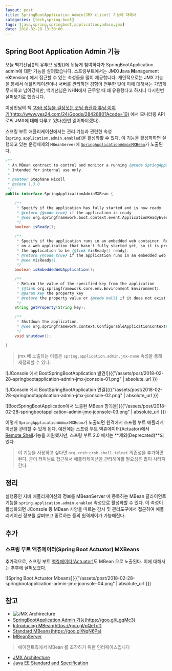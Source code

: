 ```yaml
---
layout: post
title: SpringBootApplication Admin(JMX client) 기능에 대해서
categories: [tech,spring-boot]
tags: [java,spring,springboot,application,admin,jmx]
date: 2018-02-28 13:30:00
---
```


## Spring Boot Application Admin 기능
오늘 백기선님([](http://whiteship.me/))의 유투브 생방([](https://www.youtube.com/watch?v=8fK1tA7C6Ss))에 뒤늦게 참여하다가 SpringBootApplication admin에 대한 기능을 살펴봤습니다. 스프링부트에서는 JMX(**J**ava **M**anagement e**X**tension) 에서 접근할 수 있는 속성들을 많이 제공합니다. 개인적으로는 JMX 기능을 통해서 애플리케이션이나 서버를 관리하던 경험이 전무한 탓에 이에 대해서는 가볍게 무시하고 넘어갔지만, 백기선님은 NHN에서 근무할 때 꽤 유용했다고 하시니 다시한번 살펴보기로 했습니다.

이상민님의 책 ['자바 성능을 결정짓는 코딩 습관과 튜닝 이야기'(http://www.yes24.com/24/Goods/2842880?Acode=10)](http://www.yes24.com/24/Goods/2842880?Acode=10) 에서 모니터링 API로써 JMX에 대해 다루고 있다(한번 읽어봐야겠다).

스프링 부트 애플리케이션에서는 관리 기능과 관련한 속성(``spring.application.admin.enabled``)을 활성화할 수 있다. 이 기능을 활성화하면 실행되고 있는 운영체제의 ``MBeanServer``에 [`SpringApplicationAdminMXBean`](https://github.com/spring-projects/spring-boot/tree/v2.0.0.RC2/spring-boot-project/spring-boot/src/main/java/org/springframework/boot/admin/SpringApplicationAdminMXBean.java)가 노출된다.

```java
/**
 * An MBean contract to control and monitor a running {@code SpringApplication} via JMX.
 * Intended for internal use only.
 *
 * @author Stephane Nicoll
 * @since 1.3.0
 */
public interface SpringApplicationAdminMXBean {

	/**
	 * Specify if the application has fully started and is now ready.
	 * @return {@code true} if the application is ready
	 * @see org.springframework.boot.context.event.ApplicationReadyEvent
	 */
	boolean isReady();

	/**
	 * Specify if the application runs in an embedded web container. Return {@code false}
	 * on a web application that hasn't fully started yet, so it is preferable to wait for
	 * the application to be {@link #isReady() ready}.
	 * @return {@code true} if the application runs in an embedded web container
	 * @see #isReady()
	 */
	boolean isEmbeddedWebApplication();

	/**
	 * Return the value of the specified key from the application
	 * {@link org.springframework.core.env.Environment Environment}.
	 * @param key the property key
	 * @return the property value or {@code null} if it does not exist
	 */
	String getProperty(String key);

	/**
	 * Shutdown the application.
	 * @see org.springframework.context.ConfigurableApplicationContext#close()
	 */
	void shutdown();

}
```

> jmx 에 노출되는 이름은 ``spring.application.admin.jmx-name`` 속성을 통해 재정의할 수 있다.

![JConsole 에서 BootSpringBootApplication 발견!]({{"/assets/post/2018-02-28-springbootapplication-admin-jmx-jconsole-01.png" | absolute_url }})

![JConsole 에서 BootSpringBootApplication 연결]({{"/assets/post/2018-02-28-springbootapplication-admin-jmx-jconsole-02.png" | absolute_url }})

![BootSpringBootApplication에서 노출된 MBean 항목들]({{"/assets/post/2018-02-28-springbootapplication-admin-jmx-jconsole-03.png" | absolute_url }})

이렇게 ``SpringApplicationAdminMXBean``가 노출되면 원격에서 스프링 부트 애플리케이션을 관리할 수 있게 된다. 예전에는 스프링 부트 액츄에이터(Actuator)에서 [Remote Shell](https://docs.spring.io/spring-boot/docs/1.5.10.RELEASE/reference/htmlsingle/#production-ready-remote-shell)기능을 지원했지만, 스프링 부트 2.0 에서는 **제외(Deprecated)**되었다.

> 이 기능을 사용하고 싶다면 ``org.crsh:crsh.shell.telnet`` 의존성을 추가하면 된다. 굳이 터미널로 접근해서 애플리케이션을 관리해야할 필요성은 많이 사라져간다.


## 정리
실행중인 자바 애플리케이션의 정보를 MBeanServer 에 등록하는 MBean 클라이언트 기능을 ``spring.application.admin.enabled`` 속성으로 활성화할 수 있다. 이 속성이 활성화되면 JConsole 등 MBean 사양을 따르는 감시 및 관리도구에서 접근하여 애플리케이션 정보를 살펴보고 종료하는 등의 원격제어가 가능해진다.

## 추가
### 스프링 부트 액츄에이터(Spring Boot Actuator) MXBeans
추가적으로, 스프링 부트 [액츄에이터(Actuator)](https://docs.spring.io/spring-boot/docs/current/reference/htmlsingle/#production-ready)도 MBean 으로 노출된다. 이에 대해서는 추후에 살펴보겠다.

![Spring Boot Actuator Mbeans]({{"/assets/post/2018-02-28-springbootapplication-admin-jmx-jconsole-04.png" | absolute_url }})

## 참고
* ![JMX Archirecture](https://upload.wikimedia.org/wikipedia/en/thumb/d/db/Jmxarchitecture.png/400px-Jmxarchitecture.png)
* [SpringBootApplication Admin 기능(https://goo.gl/LgqMc3)](https://docs.spring.io/spring-boot/docs/2.0.0.RC2/reference/htmlsingle/#boot-features-application-admin)
* [Introducing MBean(https://goo.gl/pQeTcf)](https://docs.oracle.com/javase/tutorial/jmx/mbeans/index.html)
* [Standard MBeans(https://goo.gl/NqN6Pa)](https://docs.oracle.com/javase/tutorial/jmx/mbeans/standard.html)
* [MBeanServer](http://cris.joongbu.ac.kr/course/2018-1/jcp/api/javax/management/MBeanServer.html)
> 에이전트측에서 MBean 를 조작하기 위한 인터페이스입니다
* [JMX Architecture](https://docs.oracle.com/javase/7/docs/technotes/guides/jmx/overview/architecture.html)
* [Java EE Standard and Specification](https://goo.gl/QfxNhh)
